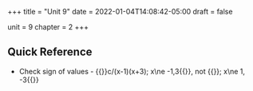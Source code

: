 +++
title = "Unit 9"
date = 2022-01-04T14:08:42-05:00
draft = false

unit = 9
chapter = 2
+++

## Quick Reference

- Check sign of values - {{<mi>}}c/(x-1)(x+3); x\ne -1,3{{</mi>}}, not {{<mi>}}; x\ne 1, -3{{<mi>}}
